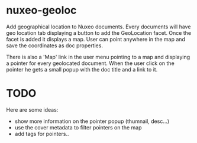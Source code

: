 nuxeo-geoloc
============

Add geographical location to Nuxeo documents. Every documents will have geo location tab displaying a button to add the GeoLocation facet. Once the facet is added it displays a map. User can point anywhere in the map and save the coordinates as doc properties.

There is also a 'Map' link in the user menu pointing to a map and displaying a pointer for every geolocated document. When the user click on the pointer he gets a small popup with the doc title and a link to it.

TODO
====

Here are some ideas:
- show more information on the pointer popup (thumnail, desc...)
- use the cover metadata to filter pointers on the map
- add tags for pointers..
